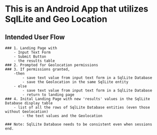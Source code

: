 # This is an Android App that utilizes SqlLite and Geo Location

## Intended User Flow
	### 1. Landing Page with 
		- Input Text Form
		- Submit Button
		- the results table
	### 2. Prompted for Geolocation permissions
	### 3. If permissions granted, 
		-then 
			- save text value from input text form in a SqlLite Database
			- save the Geolocation in the same SqlLite entity
		- else
			- save text value from input text form in a SqlLite Database
			- return to landing page
	### 4. Inital Landing Page with new 'results' values in the SqlLite Database display table
		- list of all the rows of SqlLite Database entities (even those without Geolocation)
			- the text values and the Geolocation

	### Note: SqlLite Database needs to be consistent even when sessions end.
